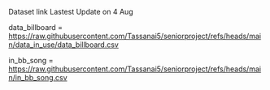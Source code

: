 Dataset link Lastest Update on 4 Aug

data_billboard = https://raw.githubusercontent.com/Tassanai5/seniorproject/refs/heads/main/data_in_use/data_billboard.csv



in_bb_song = https://raw.githubusercontent.com/Tassanai5/seniorproject/refs/heads/main/in_bb_song.csv
